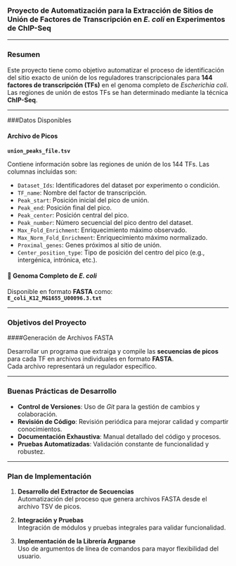 ### Proyecto de Automatización para la Extracción de Sitios de Unión de Factores de Transcripción en *E. coli* en Experimentos de ChIP-Seq

---

### Resumen

Este proyecto tiene como objetivo automatizar el proceso de identificación del sitio exacto de unión de los reguladores transcripcionales para **144 factores de transcripción (TFs)** en el genoma completo de *Escherichia coli*.  
Las regiones de unión de estos TFs se han determinado mediante la técnica **ChIP-Seq**.

---

###Datos Disponibles

#### Archivo de Picos  
**`union_peaks_file.tsv`**

Contiene información sobre las regiones de unión de los 144 TFs. Las columnas incluidas son:

- `Dataset_Ids`: Identificadores del dataset por experimento o condición.
- `TF_name`: Nombre del factor de transcripción.
- `Peak_start`: Posición inicial del pico de unión.
- `Peak_end`: Posición final del pico.
- `Peak_center`: Posición central del pico.
- `Peak_number`: Número secuencial del pico dentro del dataset.
- `Max_Fold_Enrichment`: Enriquecimiento máximo observado.
- `Max_Norm_Fold_Enrichment`: Enriquecimiento máximo normalizado.
- `Proximal_genes`: Genes próximos al sitio de unión.
- `Center_position_type`: Tipo de posición del centro del pico (e.g., intergénica, intrónica, etc.).

#### 🧬 Genoma Completo de *E. coli*  
Disponible en formato **FASTA** como:  
**`E_coli_K12_MG1655_U00096.3.txt`**

---

### Objetivos del Proyecto

####Generación de Archivos FASTA

Desarrollar un programa que extraiga y compile las **secuencias de picos** para cada TF en archivos individuales en formato **FASTA**.  
Cada archivo representará un regulador específico.

---

### Buenas Prácticas de Desarrollo

- **Control de Versiones**: Uso de *Git* para la gestión de cambios y colaboración.
- **Revisión de Código**: Revisión periódica para mejorar calidad y compartir conocimientos.
- **Documentación Exhaustiva**: Manual detallado del código y procesos.
- **Pruebas Automatizadas**: Validación constante de funcionalidad y robustez.

---

### Plan de Implementación

1. **Desarrollo del Extractor de Secuencias**  
   Automatización del proceso que genera archivos FASTA desde el archivo TSV de picos.

2. **Integración y Pruebas**  
   Integración de módulos y pruebas integrales para validar funcionalidad.

3. **Implementación de la Librería Argparse**  
   Uso de argumentos de línea de comandos para mayor flexibilidad del usuario.

